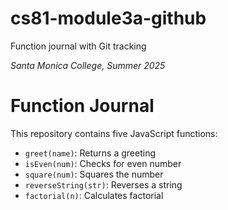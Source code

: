 # cs81-module3a-github
Function journal with Git tracking

_Santa Monica College, Summer 2025_

# Function Journal

This repository contains five JavaScript functions:

- `greet(name)`: Returns a greeting
- `isEven(num)`: Checks for even number
- `square(num)`: Squares the number
- `reverseString(str)`: Reverses a string
- `factorial(n)`: Calculates factorial
